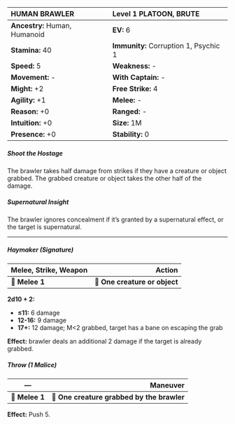 | **HUMAN BRAWLER**                        | Level 1 PLATOON, BRUTE                   |
|:-----------------------------------------|:-----------------------------------------|
| **Ancestry:** Human, Humanoid            | **EV:** 6                                |
| **Stamina:** 40                          | **Immunity:** Corruption 1, Psychic 1    |
| **Speed:** 5                             | **Weakness:** -                          |
| **Movement:** -                          | **With Captain:** -                      |
| **Might:** +2                            | **Free Strike:** 4                       |
| **Agility:** +1                          | **Melee:** -                             |
| **Reason:** +0                           | **Ranged:** -                            |
| **Intuition:** +0                        | **Size:** 1M                             |
| **Presence:** +0                         | **Stability:** 0                         |

##### Shoot the Hostage

The brawler takes half damage from strikes if they have a creature or object grabbed. The grabbed creature or object takes the other half of the damage.

##### Supernatural Insight

The brawler ignores concealment if it’s granted by a supernatural effect, or the target is supernatural.

---

##### Haymaker (Signature)

| **Melee, Strike, Weapon** |                    **Action** |
| ------------------------- | -----------------------------:|
| **📏 Melee 1**            | **🎯 One creature or object** |

**2d10 + 2:**

- **≤11:** 6 damage
- **12-16:** 9 damage
- **17+:** 12 damage; M<2 grabbed, target has a bane on escaping the grab

**Effect:** brawler deals an additional 2 damage if the target is already grabbed.

##### Throw (1 Malice)

| **—**          |                               **Maneuver** |
| -------------- | ------------------------------------------:|
| **📏 Melee 1** | **🎯 One creature grabbed by the brawler** |

**Effect:** Push 5.
